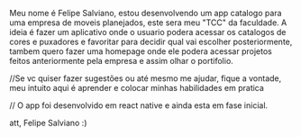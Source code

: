 Meu nome é Felipe Salviano, estou desenvolvendo um app catalogo para uma empresa de moveis planejados, este sera meu "TCC" da faculdade.
A ideia é fazer um aplicativo onde o usuario podera acessar os catalogos de cores e puxadores e favoritar para decidir qual vai escolher posteriormente, tambem quero fazer uma homepage onde ele podera acessar projetos feitos anteriormente pela empresa
e assim olhar o portifolio.

//Se vc quiser fazer sugestões ou até mesmo me ajudar, fique a vontade, meu intuito aqui é aprender e colocar minhas habilidades em pratica

// O app foi desenvolvido em react native e ainda esta em fase inicial. 

att, Felipe Salviano :)
